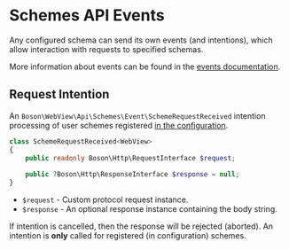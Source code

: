 
# Schemes API Events

<primary-label ref="events"/>
<show-structure for="chapter" depth="2"/>

Any configured schema can send its own events (and intentions), which allow 
interaction with requests to specified schemas.

<note>
More information about events can be found in the <a href="events.md">events 
documentation</a>.
</note>

## Request Intention
<secondary-label ref="intention"/>

An `Boson\WebView\Api\Schemes\Event\SchemeRequestReceived` intention processing of user schemes
registered [in the configuration](application-configuration.md#intercepted-schemes).

```php
class SchemeRequestReceived<WebView> 
{
    public readonly Boson\Http\RequestInterface $request;
    
    public ?Boson\Http\ResponseInterface $response = null;
}
```

- `$request` - Custom protocol request instance.
- `$response` - An optional response instance containing the body string.

<tip>
If intention is cancelled, then the response will be rejected (aborted).
</tip>

<warning>
An intention is <b>only</b> called for registered (in configuration) schemes.
</warning>